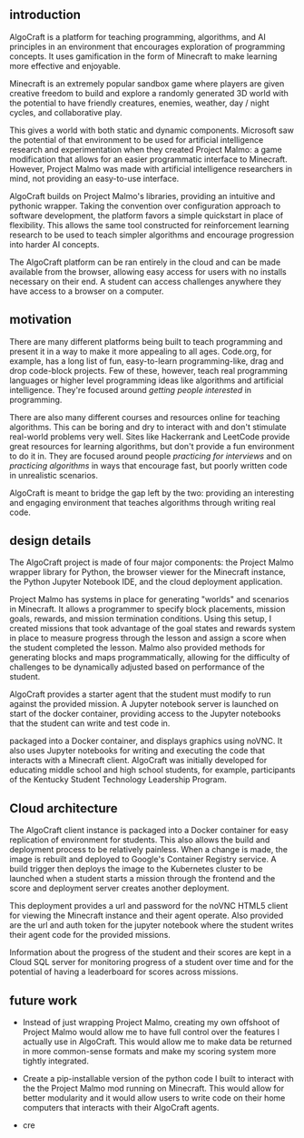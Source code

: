 ## introduction
AlgoCraft is a platform for teaching programming, algorithms, and AI principles in an environment that encourages exploration of programming concepts. It uses gamification in the form of Minecraft to make learning more effective and enjoyable. 

Minecraft is an extremely popular sandbox game where players are given creative freedom to build and explore a randomly generated 3D world with the potential to have friendly creatures, enemies, weather, day / night cycles, and collaborative play.

This gives a world with both static and dynamic components. Microsoft saw the potential of that environment to be used for artificial intelligence research and experimentation when they created Project Malmo: a game modification that allows for an easier programmatic interface to Minecraft. However, Project Malmo was made with artificial intelligence researchers in mind, not providing an easy-to-use interface.

AlgoCraft builds on Project Malmo's libraries, providing an intuitive and pythonic wrapper. Taking the convention over configuration approach to software development, the platform favors a simple quickstart in place of flexibility. This allows the same tool constructed for reinforcement learning research to be used to teach simpler algorithms and encourage progression into harder AI concepts. 

The AlgoCraft platform can be ran entirely in the cloud and can be made available from the browser, allowing easy access for users with no installs necessary on their end. A student can access challenges anywhere they have access to a browser on a computer. 

## motivation
There are many different platforms being built to teach programming and present it in a way to make it more appealing to all ages. Code.org, for example, has a long list of fun, easy-to-learn programming-like, drag and drop code-block projects. Few of these, however, teach real programming languages or higher level programming ideas like algorithms and artificial intelligence. They're focused around _getting people interested_ in programming.

There are also many different courses and resources online for teaching algorithms. This can be boring and dry to interact with and don't stimulate real-world problems very well. Sites like Hackerrank and LeetCode provide great resources for learning algorithms, but don't provide a fun environment to do it in. They are focused around people _practicing for interviews_ and on _practicing algorithms_ in ways that encourage fast, but poorly written code in unrealistic scenarios.

AlgoCraft is meant to bridge the gap left by the two: providing an interesting and engaging environment that teaches algorithms through writing real code. 


## design details

The AlgoCraft project is made of four major components: the Project Malmo wrapper library for Python, the browser viewer for the Minecraft instance, the Python Jupyter Notebook IDE, and the cloud deployment application.


Project Malmo has systems in place for generating "worlds" and scenarios in Minecraft. It allows a programmer to specify block placements, mission goals, rewards, and mission termination conditions. Using this setup, I created missions that took advantage of the goal states and rewards system in place to measure progress through the lesson and assign a score when the student completed the lesson. Malmo also provided methods for generating blocks and maps programmatically, allowing for the difficulty of challenges to be dynamically adjusted based on performance of the student.

AlgoCraft provides a starter agent that the student must modify to run against the provided mission. A Jupyter notebook server is launched on start of the docker container, providing access to the Jupyter notebooks that the student can write and test code in.



packaged into a Docker container, and displays graphics using noVNC. It also uses Jupyter notebooks for writing and executing the code that interacts with a Minecraft client. AlgoCraft was initially developed for educating middle school and high school students, for example, participants of the Kentucky Student Technology Leadership Program. 
    



## Cloud architecture 

The AlgoCraft client instance is packaged into a Docker container for easy replication of environment for students. This also allows the build and deployment process to be relatively painless. When a change is made, the image is rebuilt and deployed to Google's Container Registry service. A build trigger then deploys the image to the Kubernetes cluster to be launched when a student starts a mission through the frontend and the score and deployment server creates another deployment. 

This deployment provides a url and password for the noVNC HTML5 client for viewing the Minecraft instance and their agent operate. Also provided are the url and auth token for the jupyter notebook where the student writes their agent code for the provided missions.

Information about the progress of the student and their scores are kept in a Cloud SQL server for monitoring progress of a student over time and for the potential of having a leaderboard for scores across missions.



## future work
- Instead of just wrapping Project Malmo, creating my own offshoot of Project Malmo would allow me to have full control over the features I actually use in AlgoCraft. This would allow me to make data be returned in more common-sense formats and make my scoring system more tightly integrated.

- Create a pip-installable version of the python code I built to interact with the the Project Malmo mod running on Minecraft. This would allow for better modularity and it would allow users to write code on their home computers that interacts with their AlgoCraft agents.

- cre


